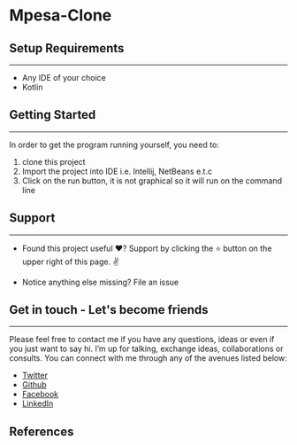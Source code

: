 # Mpesa-Clone


## Setup Requirements
----------------

- Any IDE of your choice
- Kotlin

## Getting Started
----------------

In order to get the program running yourself, you need to:

1.  clone this project
2.  Import the project into IDE i.e. Intellij, NetBeans e.t.c
3.  Click on the run button, it is not graphical so it will run on the command line


## Support
--------

- Found this project useful ❤️? Support by clicking the ⭐️ button on the upper right of this page. ✌️

- Notice anything else missing? File an issue 

## Get in touch - Let's become friends
-----------------------------------

Please feel free to contact me if you have any questions, ideas or even if you just want to say hi. I’m up for talking, exchange ideas, collaborations or consults. You can connect with me through any of the avenues listed below:
- [Twitter](https://twitter.com/kanyi_joel)
- [Github](https://github.com/JoelKanyi)
- [Facebook](https://www.facebook.com/joel.kanyi.71)
- [LinkedIn](https://www.linkedin.com/in/joel-kanyi-037270174/) 

References
----------

